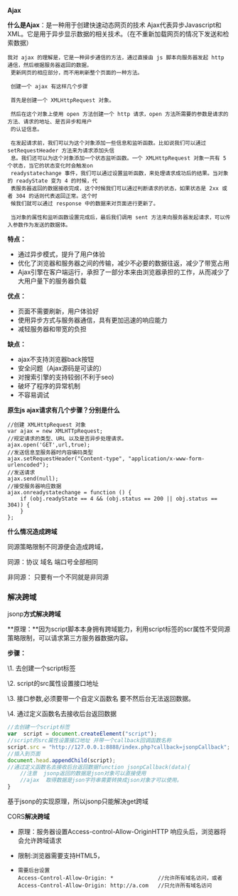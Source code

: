 **Ajax**

**什么是Ajax**：是一种用于创建快速动态网页的技术  Ajax代表异步Javascript和XML。它是用于异步显示数据的相关技术。（在不重新加载网页的情况下发送和检索数据）

```
我对 ajax 的理解是，它是一种异步通信的方法，通过直接由 js 脚本向服务器发起 http 通信，然后根据服务器返回的数据，
 更新网页的相应部分，而不用刷新整个页面的一种方法。

 创建一个 ajax 有这样几个步骤

 首先是创建一个 XMLHttpRequest 对象。

 然后在这个对象上使用 open 方法创建一个 http 请求，open 方法所需要的参数是请求的方法、请求的地址、是否异步和用户
 的认证信息。

 在发起请求前，我们可以为这个对象添加一些信息和监听函数。比如说我们可以通过 setRequestHeader 方法来为请求添加头信
 息。我们还可以为这个对象添加一个状态监听函数。一个 XMLHttpRequest 对象一共有 5 个状态，当它的状态变化时会触发on
 readystatechange 事件，我们可以通过设置监听函数，来处理请求成功后的结果。当对象的 readyState 变为 4 的时候，代
 表服务器返回的数据接收完成，这个时候我们可以通过判断请求的状态，如果状态是 2xx 或者 304 的话则代表返回正常。这个时
 候我们就可以通过 response 中的数据来对页面进行更新了。

 当对象的属性和监听函数设置完成后，最后我们调用 sent 方法来向服务器发起请求，可以传入参数作为发送的数据体。
```

**特点：**

- 通过异步模式，提升了用户体验
- 优化了浏览器和服务器之间的传输，减少不必要的数据往返，减少了带宽占用
- Ajax引擎在客户端运行，承担了一部分本来由浏览器承担的工作，从而减少了大用户量下的服务器负载

**优点：**

- 页面不需要刷新，用户体验好
- 使用异步方式与服务器通信，具有更加迅速的响应能力
- 减轻服务器和带宽的负担

**缺点：**

- ajax不支持浏览器back按钮
- 安全问题（Ajax源码是可读的）
- 对搜索引擎的支持较弱(不利于seo)
- 破坏了程序的异常机制
- 不容易调试

**原生js ajax请求有几个步骤？分别是什么**

```
//创建 XMLHttpRequest 对象
var ajax = new XMLHTTpRequest;
//规定请求的类型、URL 以及是否异步处理请求。
ajax.open('GET',url,true);
//发送信息至服务器时内容编码类型
ajax.setRequestHeader("Content-type", "application/x-www-form-urlencoded"); 
//发送请求
ajax.send(null);  
//接受服务器响应数据
ajax.onreadystatechange = function () {
    if (obj.readyState == 4 && (obj.status == 200 || obj.status == 304)) { 
    }
};
```

**什么情况造成跨域**

同源策略限制不同源便会造成跨域，

同源：协议   域名  端口号全部相同 

非同源： 只要有一个不同就是非同源

### 解决跨域

jsonp**方式解决跨域**

**原理：**因为script脚本本身拥有跨域能力，利用script标签的scr属性不受同源策略限制，可以请求第三方服务器数据内容。

**步骤：**

\1. 去创建一个script标签

\2. script的src属性设置接口地址

\3. 接口参数,必须要带一个自定义函数名 要不然后台无法返回数据。

\4. 通过定义函数名去接收后台返回数据

```js
//去创建一个script标签
var  script = document.createElement("script");
//script的src属性设置接口地址 并带一个callback回调函数名称
script.src = "http://127.0.0.1:8888/index.php?callback=jsonpCallback";
//插入到页面
document.head.appendChild(script);
//通过定义函数名去接收后台返回数据function jsonpCallback(data){
    //注意  jsonp返回的数据是json对象可以直接使用
    //ajax  取得数据是json字符串需要转换成json对象才可以使用。
}
```

基于jsonp的实现原理，所以jsonp只能解决get跨域

CORS**解决跨域**

- 原理：服务器设置Access-control-Allow-OriginHTTP 响应头后，浏览器将会允许跨域请求

- 限制:浏览器需要支持HTML5，

- ```
  需要后台设置
  Access-Control-Allow-Origin: *              //允许所有域名访问，或者
  Access-Control-Allow-Origin: http://a.com   //只允许所有域名访问
  ```

### 